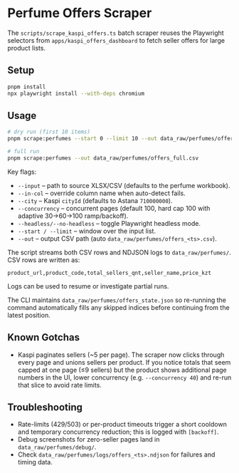 # Perfume Offers Scraper

The `scripts/scrape_kaspi_offers.ts` batch scraper reuses the Playwright selectors from `apps/kaspi_offers_dashboard` to fetch seller offers for large product lists.

## Setup

```bash
pnpm install
npx playwright install --with-deps chromium
```

## Usage

```bash
# dry run (first 10 items)
pnpm scrape:perfumes --start 0 --limit 10 --out data_raw/perfumes/offers_smoke.csv

# full run
pnpm scrape:perfumes --out data_raw/perfumes/offers_full.csv
```

Key flags:

- `--input` – path to source XLSX/CSV (defaults to the perfume workbook).
- `--in-col` – override column name when auto-detect fails.
- `--city` – Kaspi `cityId` (defaults to Astana `710000000`).
- `--concurrency` – concurrent pages (default 100, hard cap 100 with adaptive 30→60→100 ramp/backoff).
- `--headless/--no-headless` – toggle Playwright headless mode.
- `--start / --limit` – window over the input list.
- `--out` – output CSV path (auto `data_raw/perfumes/offers_<ts>.csv`).

The script streams both CSV rows and NDJSON logs to `data_raw/perfumes/`. CSV rows are written as:

```
product_url,product_code,total_sellers_qnt,seller_name,price_kzt
```

Logs can be used to resume or investigate partial runs.

The CLI maintains `data_raw/perfumes/offers_state.json` so re-running the command automatically fills any skipped indices before continuing from the latest position.

## Known Gotchas

- Kaspi paginates sellers (~5 per page). The scraper now clicks through every page and unions sellers per product. If you notice totals that seem capped at one page (≤9 sellers) but the product shows additional page numbers in the UI, lower concurrency (e.g. `--concurrency 40`) and re-run that slice to avoid rate limits.

## Troubleshooting

- Rate-limits (429/503) or per-product timeouts trigger a short cooldown and temporary concurrency reduction; this is logged with `[backoff]`.
- Debug screenshots for zero-seller pages land in `data_raw/perfumes/debug/`.
- Check `data_raw/perfumes/logs/offers_<ts>.ndjson` for failures and timing data.
